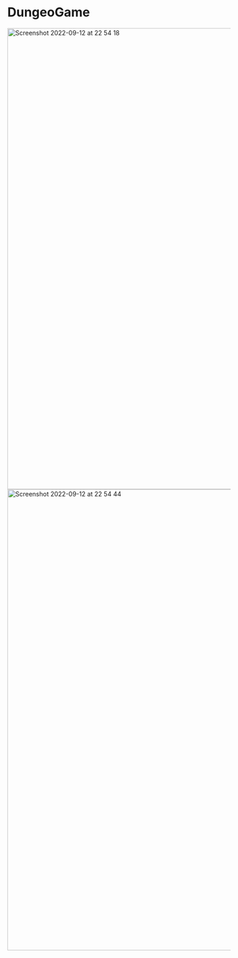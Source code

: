 # DungeoGame

<img width="1042" alt="Screenshot 2022-09-12 at 22 54 18" src="https://user-images.githubusercontent.com/71198261/189756914-088f3000-222c-4111-b364-0e639d7bb997.png">

<img width="1042" alt="Screenshot 2022-09-12 at 22 54 44" src="https://user-images.githubusercontent.com/71198261/189756934-59d50495-b329-46b1-9b1b-3e4bad9ee78f.png">
